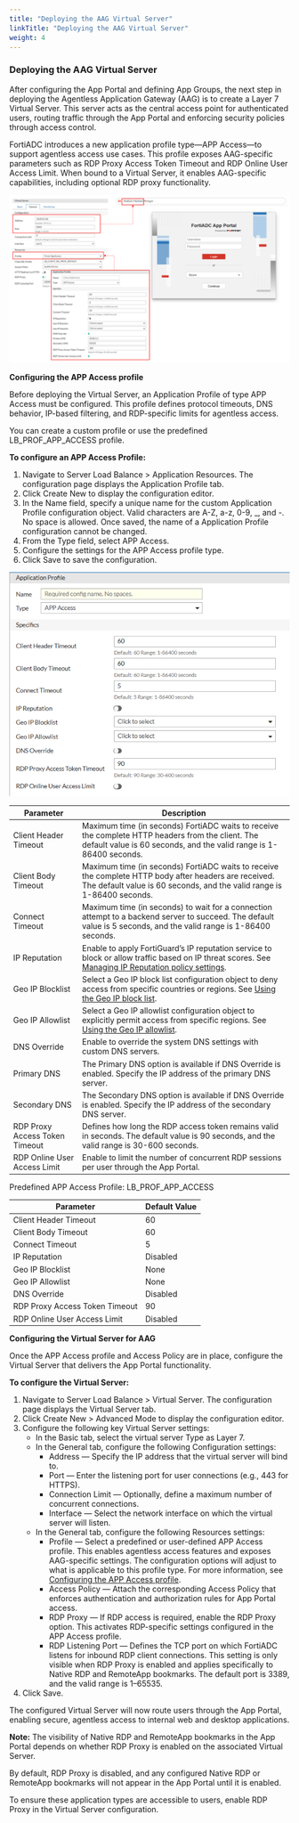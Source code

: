 ```yaml
---
title: "Deploying the AAG Virtual Server"
linkTitle: "Deploying the AAG Virtual Server"
weight: 4
---
```


### Deploying the AAG Virtual Server

After configuring the App Portal and defining App Groups, the next step in deploying the Agentless Application Gateway (AAG) is to create a Layer 7 Virtual Server. This server acts as the central access point for authenticated users, routing traffic through the App Portal and enforcing security policies through access control.

FortiADC introduces a new application profile type—APP Access—to support agentless access use cases. This profile exposes AAG-specific parameters such as RDP Proxy Access Token Timeout and RDP Online User Access Limit. When bound to a Virtual Server, it enables AAG-specific capabilities, including optional RDP proxy functionality.

![](aag14.png)

**Configuring the APP Access profile**

Before deploying the Virtual Server, an Application Profile of type APP Access must be configured. This profile defines protocol timeouts, DNS behavior, IP-based filtering, and RDP-specific limits for agentless access.

You can create a custom profile or use the predefined LB_PROF_APP_ACCESS profile.

**To configure an APP Access Profile:**
1. Navigate to Server Load Balance > Application Resources. The configuration page displays the Application Profile tab.
2. Click Create New to display the configuration editor.
3. In the Name field, specify a unique name for the custom Application Profile configuration object. Valid characters are A-Z, a-z, 0-9, _, and -. No space is allowed. Once saved, the name of a Application Profile configuration cannot be changed.
4. From the Type field, select APP Access.
5. Configure the settings for the APP Access profile type.
6. Click Save to save the configuration.

![](aag15.png)

|Parameter| Description                                                                                                                                                                                                                                                                                             |
|---------|---------------------------------------------------------------------------------------------------------------------------------------------------------------------------------------------------------------------------------------------------------------------------------------------------------|
|Client Header Timeout| Maximum time (in seconds) FortiADC waits to receive the complete HTTP headers from the client. The default value is 60 seconds, and the valid range is 1-86400 seconds.                                                                                                                                 |
|Client Body Timeout| Maximum time (in seconds) FortiADC waits to receive the complete HTTP body after headers are received. The default value is 60 seconds, and the valid range is 1-86400 seconds.                                                                                                                         |
|Connect Timeout| 	Maximum time (in seconds) to wait for a connection attempt to a backend server to succeed. The default value is 5 seconds, and the valid range is 1-86400 seconds.                                                                                                                                     |
|IP Reputation| Enable to apply FortiGuard’s IP reputation service to block or allow traffic based on IP threat scores. See [Managing IP Reputation policy settings](https://docs.fortinet.com/document/fortiadc/8.0.0/administration-guide/675398/managing-ip-reputation-policy-settings#security_2079013532_1121482). |
|Geo IP Blocklist| Select a Geo IP block list configuration object to deny access from specific countries or regions. See [Using the Geo IP block list](https://docs.fortinet.com/document/fortiadc/8.0.0/administration-guide/016105/using-the-geo-ip-block-list#security_2079013532_1150147).                            |
|Geo IP Allowlist| Select a Geo IP allowlist configuration object to explicitly permit access from specific regions. See [Using the Geo IP allowlist](https://docs.fortinet.com/document/fortiadc/8.0.0/administration-guide/788718/geo_allowlist.htm).                                                                                                                                                                   |
|DNS Override| Enable to override the system DNS settings with custom DNS servers.                                                                                                                                                                                                                                     |
|Primary DNS| The Primary DNS option is available if DNS Override is enabled. Specify the IP address of the primary DNS server.                                                                                                                                                                                       |
|Secondary DNS| The Secondary DNS option is available if DNS Override is enabled. Specify the IP address of the secondary DNS server.                                                                                                                                                                                   |
|RDP Proxy Access Token Timeout| Defines how long the RDP access token remains valid in seconds. The default value is 90 seconds, and the valid range is 30-600 seconds.                                                                                                                                                                 |
|RDP Online User Access Limit| Enable to limit the number of concurrent RDP sessions per user through the App Portal.                                                                                                                                                                                                                  |

Predefined APP Access Profile: LB_PROF_APP_ACCESS

|Parameter|Default Value|
|---------|-------------|
|Client Header Timeout|60|
|Client Body Timeout|60|
|Connect Timeout|5|
|IP Reputation|Disabled|
|Geo IP Blocklist|None|
|Geo IP Allowlist|None|
|DNS Override|Disabled|
|RDP Proxy Access Token Timeout|90|
|RDP Online User Access Limit|Disabled|

**Configuring the Virtual Server for AAG**

Once the APP Access profile and Access Policy are in place, configure the Virtual Server that delivers the App Portal functionality.

**To configure the Virtual Server:**

1. Navigate to Server Load Balance > Virtual Server. The configuration page displays the Virtual Server tab.
2. Click Create New > Advanced Mode to display the configuration editor. 
3. Configure the following key Virtual Server settings:
   - In the Basic tab, select the virtual server Type as Layer 7. 
   - In the General tab, configure the following Configuration settings:
     - Address — Specify the IP address that the virtual server will bind to. 
     - Port — Enter the listening port for user connections (e.g., 443 for HTTPS). 
     - Connection Limit — Optionally, define a maximum number of concurrent connections. 
     - Interface — Select the network interface on which the virtual server will listen.
   - In the General tab, configure the following Resources settings:
     - Profile — Select a predefined or user-defined APP Access profile. This enables agentless access features and exposes AAG-specific settings. The configuration options will adjust to what is applicable to this profile type. For more information, see [Configuring the APP Access profile](https://docs.fortinet.com/document/fortiadc/8.0.0/administration-guide/788718/deploying-the-aag-virtual-server#Configuring_app_access). 
     - Access Policy — Attach the corresponding Access Policy that enforces authentication and authorization rules for App Portal access. 
     - RDP Proxy — If RDP access is required, enable the RDP Proxy option. This activates RDP-specific settings configured in the APP Access profile. 
     - RDP Listening Port — Defines the TCP port on which FortiADC listens for inbound RDP client connections. This setting is only visible when RDP Proxy is enabled and applies specifically to Native RDP and RemoteApp bookmarks. The default port is 3389, and the valid range is 1–65535.
4. Click Save.

The configured Virtual Server will now route users through the App Portal, enabling secure, agentless access to internal web and desktop applications.

**Note:** The visibility of Native RDP and RemoteApp bookmarks in the App Portal depends on whether RDP Proxy is enabled on the associated Virtual Server.

By default, RDP Proxy is disabled, and any configured Native RDP or RemoteApp bookmarks will not appear in the App Portal until it is enabled.

To ensure these application types are accessible to users, enable RDP Proxy in the Virtual Server configuration.